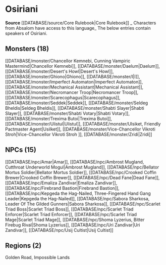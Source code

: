 ﻿---
id: '40'
name: Osiriani
rarity: Uncommon
rus_type_level: null
source: '[[DATABASE/source/Core Rulebook|Core Rulebook]]'
trait:
- '[[DATABASE/trait/Uncommon|Uncommon]]'
type: Language

---
# Osiriani

**Source** [[DATABASE/source/Core Rulebook|Core Rulebook]] 
_ Characters from Absalom have access to this language_
The below entries contain speakers of Osiriani.

## Monsters (18)

[[DATABASE/monster/Chancellor Kemnebi, Cunning Vampiric Mastermind|Chancellor Kemnebi]], [[DATABASE/monster/Daelum|Daelum]], [[DATABASE/monster/Desert's Howl|Desert's Howl]], [[DATABASE/monster/Ghiono|Ghiono]], [[DATABASE/monster/I|I]], [[DATABASE/monster/Imperfect Automaton|Imperfect Automaton]], [[DATABASE/monster/Mechanical Assistant|Mechanical Assistant]], [[DATABASE/monster/Necromancer Troop|Necromancer Troop]], [[DATABASE/monster/Scarecophagus|Scarecophagus]], [[DATABASE/monster/Seddek|Seddek]], [[DATABASE/monster/Seldeg Bheldis|Seldeg Bheldis]], [[DATABASE/monster/Shabti Slayer|Shabti Slayer]], [[DATABASE/monster/Shabti Votary|Shabti Votary]], [[DATABASE/monster/Trexima Butoi|Trexima Butoi]], [[DATABASE/monster/Ulistul|Ulistul]], [[DATABASE/monster/Ulsiket, Friendly Pactmaster Agent|Usilket]], [[DATABASE/monster/Vice-Chancellor Vikroti Stroh|Vice-Chancellor Vikroti Stroh ]], [[DATABASE/monster/Zridi|Zridi]]

## NPCs (15)

[[DATABASE/npc/Amar|Amar]], [[DATABASE/npc/Ambrost Mugland, Cutthroat Underworld Mogul|Ambrost Mugland]], [[DATABASE/npc/Bellator Mortus Soldier|Bellator Mortus Soldier]], [[DATABASE/npc/Crooked Coffin Brewer|Crooked Coffin Brewer]], [[DATABASE/npc/Dead Fane|Dead Fane]], [[DATABASE/npc/Emaliza Zandivar|Emaliza Zandivar]], [[DATABASE/npc/Firebrand Bastion|Firebrand Bastion]], [[DATABASE/npc/Kepgeda the Hag-Nailed, Three-Fingered Hand Gang Leader|Kepgeda the Hag-Nailed]], [[DATABASE/npc/Sabora Sharkosa, Leader Of The Gilded Gunners|Sabora Sharkosa]], [[DATABASE/npc/Scarlet Triad Boss|Scarlet Triad Boss]], [[DATABASE/npc/Scarlet Triad Enforcer|Scarlet Triad Enforcer]], [[DATABASE/npc/Scarlet Triad Mage|Scarlet Triad Mage]], [[DATABASE/npc/Shoma Lyzerius, Bitter Firebug Rival|Shoma Lyzerius]], [[DATABASE/npc/Uri Zandivar|Uri Zandivar]], [[DATABASE/npc/Usij Cultist|Usij Cultist]]

## Regions (2)

Golden Road, Impossible Lands